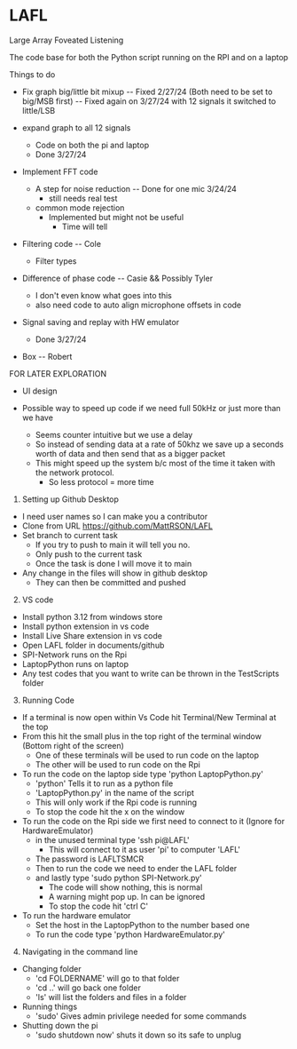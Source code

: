 # LAFL
Large Array Foveated Listening 

The code base for both the Python script running on the RPI and on a laptop


Things to do
- Fix graph big/little bit mixup
    -- Fixed 2/27/24 (Both need to be set to big/MSB first)
    -- Fixed again on 3/27/24 with 12 signals it switched to little/LSB
- expand graph to all 12 signals
    - Code on both the pi and laptop
    - Done 3/27/24
- Implement FFT code
    - A step for noise reduction
    -- Done for one mic 3/24/24
        - still needs real test
    - common mode rejection
        - Implemented but might not be useful
            - Time will tell
        
- Filtering code -- Cole
    - Filter types
- Difference of phase code -- Casie && Possibly Tyler
    - I don't even know what goes into this
    - also need code to auto align microphone offsets in code
- Signal saving and replay with HW emulator
  - Done 3/27/24
- Box -- Robert


FOR LATER EXPLORATION
- UI design

- Possible way to speed up code if we need full 50kHz or just more than we have
    - Seems counter intuitive but we use a delay
    - So instead of sending data at a rate of 50khz we save up a seconds worth of data and then send that as a bigger packet
    - This might speed up the system b/c most of the time it taken with the network protocol. 
        - So less protocol = more time


1. Setting up Github Desktop
- I need user names so I can make you a contributor
- Clone from URL https://github.com/MattRSON/LAFL
- Set branch to current task
    - If you try to push to main it will tell you no.
    - Only push to the current task
    - Once the task is done I will move it to main
- Any change in the files will show in github desktop
    - They can then be committed and pushed

2. VS code
- Install python 3.12 from windows store
- Install python extension in vs code
- Install Live Share extension in vs code
- Open LAFL folder in documents/github
- SPI-Network runs on the Rpi
- LaptopPython runs on laptop
- Any test codes that you want to write can be thrown in the TestScripts folder

3. Running Code
- If a terminal is now open within Vs Code hit Terminal/New Terminal at the top
- From this hit the small plus in the top right of the terminal window (Bottom right of the screen)
    - One of these terminals will be used to run code on the laptop
    - The other will be used to run code on the Rpi
- To run the code on the laptop side type 'python LaptopPython.py'
    - 'python' Tells it to run as a python file 
    - 'LaptopPython.py' in the name of the script
    - This will only work if the Rpi code is running
    - To stop the code hit the x on the window
- To run the code on the Rpi side we first need to connect to it (Ignore for HardwareEmulator)
    - in the unused terminal type 'ssh pi@LAFL'
        - This will connect to it as user 'pi' to computer 'LAFL'
    - The password is LAFLTSMCR
    - Then to run the code we need to ender the LAFL folder
    - and lastly type 'sudo python SPI-Network.py'
        - The code will show nothing, this is normal
        - A warning might pop up. In can be ignored
        - To stop the code hit 'ctrl C'
- To run the hardware emulator
    - Set the host in the LaptopPython to the number based one
    -  To run the code type 'python HardwareEmulator.py'

4. Navigating in the command line
- Changing folder
    - 'cd FOLDERNAME' will go to that folder
    - 'cd ..' will go back one folder
    - 'ls' will list the folders and files in a folder
- Running things
    - 'sudo' Gives admin privilege needed for some commands
- Shutting down the pi
    - 'sudo shutdown now' shuts it down so its safe to unplug
